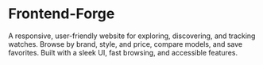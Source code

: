# Frontend-Forge  
A responsive, user-friendly website for exploring, discovering, and tracking watches. Browse by brand, style, and price, compare models, and save favorites. Built with a sleek UI, fast browsing, and accessible features.
